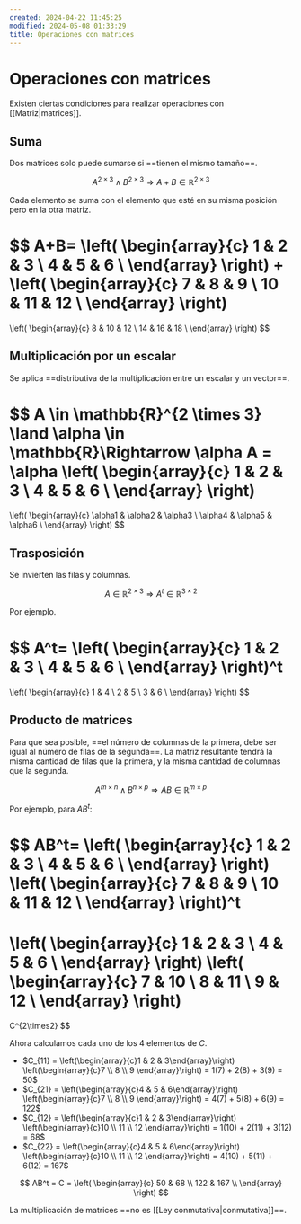 ```yaml
---
created: 2024-04-22 11:45:25
modified: 2024-05-08 01:33:29
title: Operaciones con matrices
---
```


# Operaciones con matrices

Existen ciertas condiciones para realizar operaciones con [[Matriz|matrices]].

## Suma

Dos matrices solo puede sumarse si ==tienen el mismo tamaño==.

$$
A^{2 \times 3} \land B^{2 \times 3}\Rightarrow A + B \in \mathbb{R}^{2 \times 3}
$$

Cada elemento se suma con el elemento que esté en su misma posición pero en la otra matriz.

$$
A+B=
\left( 
    \begin{array}{c}
        1 & 2 & 3 \\
        4 & 5 & 6 \\
    \end{array}
\right)
+
\left( 
    \begin{array}{c}
        7 & 8 & 9 \\
        10 & 11 & 12 \\
    \end{array}
\right)
=
\left( 
    \begin{array}{c}
        8 & 10 & 12 \\
        14 & 16 & 18 \\
    \end{array}
\right)
$$

## Multiplicación por un escalar

Se aplica ==distributiva de la multiplicación entre un escalar y un vector==.

$$
A \in \mathbb{R}^{2 \times 3} \land \alpha \in \mathbb{R}\Rightarrow
\alpha A =
\alpha
\left( 
    \begin{array}{c}
        1 & 2 & 3 \\
        4 & 5 & 6 \\
    \end{array}
\right)
=
\left( 
    \begin{array}{c}
        \alpha1 & \alpha2 & \alpha3 \\
        \alpha4 & \alpha5 & \alpha6 \\
    \end{array}
\right)
$$

## Trasposición

Se invierten las filas y columnas.

$$
A\in\mathbb{R}^{2 \times 3} \Rightarrow A^t \in\mathbb{R}^{3 \times 2}
$$

Por ejemplo.

$$
A^t=
\left( 
    \begin{array}{c}
        1 & 2 & 3 \\
        4 & 5 & 6 \\
    \end{array}
\right)^t
=
\left( 
    \begin{array}{c}
        1 & 4 \\
        2 & 5 \\
        3 & 6 \\
    \end{array}
\right)
$$

## Producto de matrices

Para que sea posible, ==el número de columnas de la primera, debe ser igual al número de filas de la segunda==. La matriz resultante tendrá la misma cantidad de filas que la primera, y la misma cantidad de columnas que la segunda.

$$
A^{m \times n} \land B^{n \times p}\Rightarrow AB \in \mathbb{R}^{m \times p}
$$

Por ejemplo, para $AB^t$:

$$
AB^t=
\left( 
    \begin{array}{c}
        1 & 2 & 3 \\
        4 & 5 & 6 \\
    \end{array}
\right)
\left( 
    \begin{array}{c}
        7 & 8 & 9 \\
        10 & 11 & 12 \\
    \end{array}
\right)^t
=
\left( 
    \begin{array}{c}
        1 & 2 & 3 \\
        4 & 5 & 6 \\
    \end{array}
\right)
\left( 
    \begin{array}{c}
        7 & 10 \\
        8 & 11 \\
        9 & 12 \\
    \end{array}
\right)
=
C^{2\times2}
$$

Ahora calculamos cada uno de los 4 elementos de $C$.

- $C_{11} = \left(\begin{array}{c}1 & 2 & 3\end{array}\right) \left(\begin{array}{c}7 \\ 8 \\ 9 \end{array}\right) = 1(7) + 2(8) + 3(9) = 50$
- $C_{21} = \left(\begin{array}{c}4 & 5 & 6\end{array}\right) \left(\begin{array}{c}7 \\ 8 \\ 9 \end{array}\right) = 4(7) + 5(8) + 6(9) = 122$
- $C_{12} = \left(\begin{array}{c}1 & 2 & 3\end{array}\right) \left(\begin{array}{c}10 \\ 11 \\ 12 \end{array}\right) = 1(10) + 2(11) + 3(12) = 68$
- $C_{22} = \left(\begin{array}{c}4 & 5 & 6\end{array}\right) \left(\begin{array}{c}10 \\ 11 \\ 12 \end{array}\right) = 4(10) + 5(11) + 6(12) = 167$

$$
AB^t = C =
\left( 
    \begin{array}{c}
        50 & 68 \\
        122 & 167 \\
    \end{array}
\right)
$$

La multiplicación de matrices ==no es [[Ley conmutativa|conmutativa]]==.
